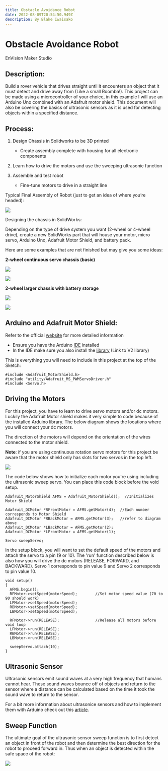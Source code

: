 ```yaml
---
title: Obstacle Avoidance Robot
date: 2022-08-09T20:54:50.949Z
description: By Blake Iwaisako
---
```

<!--StartFragment-->

# Obstacle Avoidance Robot

EnVision Maker Studio

## Description:

Build a rover vehicle that drives straight until it encounters an object that it must detect and drive away from (Like a small Roomba!). This project can be made using a microcontroller of your choice, in this example I will use an Arduino Uno combined with an Adafruit motor shield. This document will also be covering the basics of ultrasonic sensors as it is used for detecting objects within a specified distance. 

## Process:

1. Design Chassis in Solidworks to be 3D printed

   * Create assembly complete with housing for all electronic components
2. Learn how to drive the motors and use the sweeping ultrasonic function
3. Assemble and test robot

   * Fine-tune motors to drive in a straight line

Typical Final Assembly of Robot (just to get an idea of where you’re headed):

![](/images/finalproduct.jpg)

Designing the chassis in SolidWorks:

Depending on the type of drive system you want (2-wheel or 4-wheel drive), create a new SolidWorks part that will house your motor, micro servo, Arduino Uno, Adafruit Motor Shield, and battery pack.

Here are some examples that are not finished but may give you some ideas:

**2-wheel continuous servo chassis (basic)**

![](/images/badchassis1.jpg)

![](/images/badchassis1-2.jpg)

**2-wheel larger chassis with battery storage**

![](/images/badchassis2-2.jpg)

![](/images/badchassis2.jpg)

## Arduino and Adafruit Motor Shield:

Refer to the official [website](https://learn.adafruit.com/adafruit-motor-shield-v2-for-arduino/install-headers) for more detailed information

* Ensure you have the Arduino [IDE](https://www.arduino.cc/en/software) installed
* In the IDE make sure you also install the [library](https://learn.adafruit.com/adafruit-motor-shield-v2-for-arduino/install-software) (Link to V2 library)

This is everything you will need to include in this project at the top of the Sketch:

```
#include <Adafruit_MotorShield.h>
#include "utility/Adafruit_MS_PWMServoDriver.h"
#include <Servo.h>
```

## Driving the Motors

For this project, you have to learn to drive servo motors and/or dc motors. Luckily the Adafruit Motor shield makes it very simple to code because of the installed Arduino library. The below diagram shows the locations where you will connect your dc motors. 

The direction of the motors will depend on the orientation of the wires connected to the motor shield.

**Note**: if you are using continuous rotation servo motors for this project be aware that the motor shield only has slots for two servos in the top left.

![](/images/afms.png)

The code below shows how to initialize each motor you're using including the ultrasonic sweep servo. You can place this code block before the void setup. 

```
Adafruit_MotorShield AFMS = Adafruit_MotorShield();  //Initializes Motor Shield

Adafruit_DCMotor *RFrontMotor = AFMS.getMotor(4);  //Each number corresponds to Motor Shield
Adafruit_DCMotor *RBackMotor = AFMS.getMotor(3);   //refer to diagram above
Adafruit_DCMotor *LBackMotor = AFMS.getMotor(2);
Adafruit_DCMotor *LFrontMotor = AFMS.getMotor(1);

Servo sweepServo;
```

In the setup block, you will want to set the default speed of the motors and attach the servo to a pin (9 or 10).  The 'run' function described below is also how you will drive the dc motors (RELEASE, FORWARD, and BACKWARD). Servo 1 corresponds to pin value 9 and Servo 2 corresponds to pin value 10. 

```
void setup()
{
  AFMS.begin();
  RFMotor->setSpeed(motorSpeed);        //Set motor speed value (70 to 90 should work)
  LFMotor->setSpeed(motorSpeed); 
  RBMotor->setSpeed(motorSpeed);
  LBMotor->setSpeed(motorSpeed);

  RFMotor->run(RELEASE);                //Release all motors before void loop
  LFMotor->run(RELEASE);
  RBMotor->run(RELEASE);
  LBMotor->run(RELEASE);

  sweepServo.attach(10);
}

```



## Ultrasonic Sensor

Ultrasonic sensors emit sound waves at a very high frequency that humans cannot hear. These sound waves bounce off of objects and return to the sensor where a distance can be calculated based on the time it took the sound wave to return to the sensor. 

For a bit more information about ultrasonice sensors and how to implement them with Arduino check out this [article](https://www.arrow.com/en/research-and-events/articles/ultrasonic-sensors-how-they-work-and-how-to-use-them-with-arduino).

## Sweep Function

The ultimate goal of the ultrasonic sensor sweep function is to first detect an object in front of the robot and then determine the best direction for the robot to proceed forward in. Thus when an object is detected within the safe space of the robot:

![](/images/roverradius.jpg)





<!--EndFragment-->